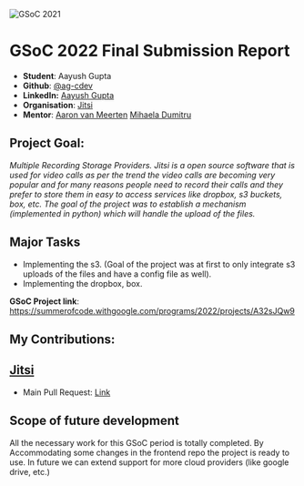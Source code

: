 ![GSoC 2021](https://upload.wikimedia.org/wikipedia/commons/thumb/a/a7/GSoC-logo-horizontal.svg/2560px-GSoC-logo-horizontal.svg.png)

# GSoC 2022 Final Submission Report

- **Student**: Aayush Gupta
- **Github**: [@ag-cdev](https://github.com/ag-cdev) 
- **LinkedIn:** [Aayush Gupta](https://www.linkedin.com/in/agadmin/)
- **Organisation**: [Jitsi](https://jitsi.org/)
- **Mentor**: [Aaron van Meerten](https://jitsi.org)
              [Mihaela Dumitru](https://jitsi.org)

## Project Goal:

*Multiple Recording Storage Providers. Jitsi is a open source software that is used for video calls as per the trend the video calls are becoming very popular and for many reasons people need to record their calls and they prefer to store them in easy to access services like dropbox, s3 buckets, box, etc. The goal of the project was to establish a mechanism (implemented  in python) which will handle the upload of the files.*

## Major Tasks
- Implementing the s3. (Goal of the project was  at first to only integrate s3 uploads of the files and have a config file as well).
- Implementing the dropbox, box.

**GSoC Project link**: https://summerofcode.withgoogle.com/programs/2022/projects/A32sJQw9

## My Contributions:

## [Jitsi](https://github.com/jitsi)

- Main Pull Request: [Link](https://github.com/jitsi/jitsi-upload-integrations/pull/24) 
  
## Scope of future development
All the necessary work for this GSoC period is totally completed. By Accommodating some changes in the frontend repo the project is ready to use. In future we can extend support for more cloud providers (like google drive, etc.)

